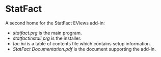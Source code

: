 # StatFact

A second home for the StatFact EViews add-in:

* <em>statfact.prg</em> is the main program.
* <em>statfactinstall.prg</em> is the installer.
* <em>toc.ini</em> is a table of contents file which contains setup information.
* <em>StatFact Documentation.pdf</em> is the document supporting the add-in.
